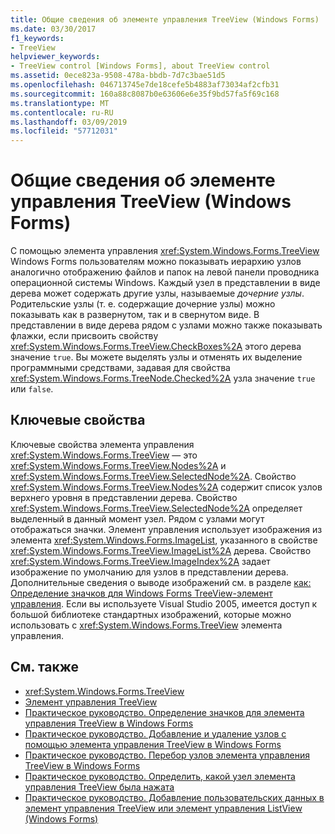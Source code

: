 ```yaml
---
title: Общие сведения об элементе управления TreeView (Windows Forms)
ms.date: 03/30/2017
f1_keywords:
- TreeView
helpviewer_keywords:
- TreeView control [Windows Forms], about TreeView control
ms.assetid: 0ece823a-9508-478a-bbdb-7d7c3bae51d5
ms.openlocfilehash: 046713745e7de18cefe5b4883af73034af2cfb31
ms.sourcegitcommit: 160a88c8087b0e63606e6e35f9bd57fa5f69c168
ms.translationtype: MT
ms.contentlocale: ru-RU
ms.lasthandoff: 03/09/2019
ms.locfileid: "57712031"
---
```

# <a name="treeview-control-overview-windows-forms"></a>Общие сведения об элементе управления TreeView (Windows Forms)

С помощью элемента управления <xref:System.Windows.Forms.TreeView> Windows Forms пользователям можно показывать иерархию узлов аналогично отображению файлов и папок на левой панели проводника операционной системы Windows. Каждый узел в представлении в виде дерева может содержать другие узлы, называемые *дочерние узлы*. Родительские узлы (т. е. содержащие дочерние узлы) можно показывать как в развернутом, так и в свернутом виде. В представлении в виде дерева рядом с узлами можно также показывать флажки, если присвоить свойству <xref:System.Windows.Forms.TreeView.CheckBoxes%2A> этого дерева значение `true`. Вы можете выделять узлы и отменять их выделение программными средствами, задавая для свойства <xref:System.Windows.Forms.TreeNode.Checked%2A> узла значение `true` или `false`.

## <a name="key-properties"></a>Ключевые свойства

Ключевые свойства элемента управления <xref:System.Windows.Forms.TreeView> — это <xref:System.Windows.Forms.TreeView.Nodes%2A> и <xref:System.Windows.Forms.TreeView.SelectedNode%2A>. Свойство <xref:System.Windows.Forms.TreeView.Nodes%2A> содержит список узлов верхнего уровня в представлении дерева. Свойство <xref:System.Windows.Forms.TreeView.SelectedNode%2A> определяет выделенный в данный момент узел. Рядом с узлами могут отображаться значки. Элемент управления использует изображения из элемента <xref:System.Windows.Forms.ImageList>, указанного в свойстве <xref:System.Windows.Forms.TreeView.ImageList%2A> дерева. Свойство <xref:System.Windows.Forms.TreeView.ImageIndex%2A> задает изображение по умолчанию для узлов в представлении дерева. Дополнительные сведения о выводе изображений см. в разделе [как: Определение значков для Windows Forms TreeView-элемент управления](how-to-set-icons-for-the-windows-forms-treeview-control.md). Если вы используете Visual Studio 2005, имеется доступ к большой библиотеке стандартных изображений, которые можно использовать с <xref:System.Windows.Forms.TreeView> элемента управления.

## <a name="see-also"></a>См. также

- <xref:System.Windows.Forms.TreeView>
- [Элемент управления TreeView](treeview-control-windows-forms.md)
- [Практическое руководство. Определение значков для элемента управления TreeView в Windows Forms](how-to-set-icons-for-the-windows-forms-treeview-control.md)
- [Практическое руководство. Добавление и удаление узлов с помощью элемента управления TreeView в Windows Forms](how-to-add-and-remove-nodes-with-the-windows-forms-treeview-control.md)
- [Практическое руководство. Перебор узлов элемента управления TreeView в Windows Forms](how-to-iterate-through-all-nodes-of-a-windows-forms-treeview-control.md)
- [Практическое руководство. Определить, какой узел элемента управления TreeView была нажата](how-to-determine-which-treeview-node-was-clicked-windows-forms.md)
- [Практическое руководство. Добавление пользовательских данных в элемент управления TreeView или элемент управления ListView (Windows Forms)](add-custom-information-to-a-treeview-or-listview-control-wf.md)
